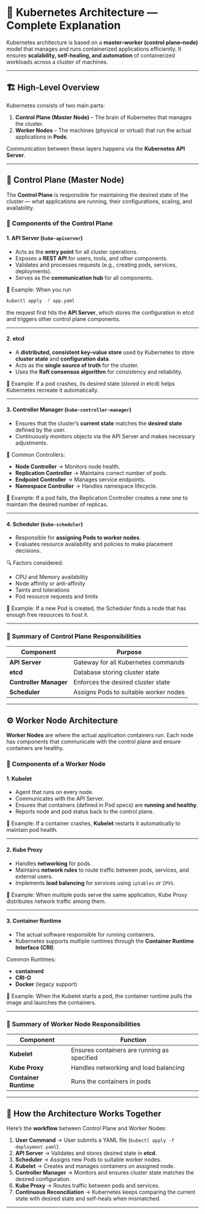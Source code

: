 # 🧩 Kubernetes Architecture — Complete Explanation

Kubernetes architecture is based on a **master–worker (control plane–node)** model that manages and runs containerized applications efficiently.
It ensures **scalability, self-healing, and automation** of containerized workloads across a cluster of machines.

---

## 🏗️ High-Level Overview

Kubernetes consists of two main parts:

1. **Control Plane (Master Node)** – The brain of Kubernetes that manages the cluster.
2. **Worker Nodes** – The machines (physical or virtual) that run the actual applications in **Pods**.

Communication between these layers happens via the **Kubernetes API Server**.

---

## 🧠 Control Plane (Master Node)

The **Control Plane** is responsible for maintaining the desired state of the cluster — what applications are running, their configurations, scaling, and availability.

### 🧩 Components of the Control Plane

#### 1. **API Server (`kube-apiserver`)**

* Acts as the **entry point** for all cluster operations.
* Exposes a **REST API** for users, tools, and other components.
* Validates and processes requests (e.g., creating pods, services, deployments).
* Serves as the **communication hub** for all components.

📘 Example:
When you run

```bash
kubectl apply -f app.yaml
```

the request first hits the **API Server**, which stores the configuration in etcd and triggers other control plane components.

---

#### 2. **etcd**

* A **distributed, consistent key–value store** used by Kubernetes to store **cluster state** and **configuration data**.
* Acts as the **single source of truth** for the cluster.
* Uses the **Raft consensus algorithm** for consistency and reliability.

📘 Example:
If a pod crashes, its desired state (stored in etcd) helps Kubernetes recreate it automatically.

---

#### 3. **Controller Manager (`kube-controller-manager`)**

* Ensures that the cluster’s **current state** matches the **desired state** defined by the user.
* Continuously monitors objects via the API Server and makes necessary adjustments.

🧱 Common Controllers:

* **Node Controller** → Monitors node health.
* **Replication Controller** → Maintains correct number of pods.
* **Endpoint Controller** → Manages service endpoints.
* **Namespace Controller** → Handles namespace lifecycle.

📘 Example:
If a pod fails, the Replication Controller creates a new one to maintain the desired number of replicas.

---

#### 4. **Scheduler (`kube-scheduler`)**

* Responsible for **assigning Pods to worker nodes**.
* Evaluates resource availability and policies to make placement decisions.

🔍 Factors considered:

* CPU and Memory availability
* Node affinity or anti-affinity
* Taints and tolerations
* Pod resource requests and limits

📘 Example:
If a new Pod is created, the Scheduler finds a node that has enough free resources to host it.

---

### 🧭 Summary of Control Plane Responsibilities

| Component              | Purpose                               |
| ---------------------- | ------------------------------------- |
| **API Server**         | Gateway for all Kubernetes commands   |
| **etcd**               | Database storing cluster state        |
| **Controller Manager** | Enforces the desired cluster state    |
| **Scheduler**          | Assigns Pods to suitable worker nodes |

---

## ⚙️ Worker Node Architecture

**Worker Nodes** are where the actual application containers run.
Each node has components that communicate with the control plane and ensure containers are healthy.

### 🔹 Components of a Worker Node

#### 1. **Kubelet**

* Agent that runs on every node.
* Communicates with the API Server.
* Ensures that containers (defined in Pod specs) are **running and healthy**.
* Reports node and pod status back to the control plane.

📘 Example:
If a container crashes, **Kubelet** restarts it automatically to maintain pod health.

---

#### 2. **Kube Proxy**

* Handles **networking** for pods.
* Maintains **network rules** to route traffic between pods, services, and external users.
* Implements **load balancing** for services using `iptables` or `IPVS`.

📘 Example:
When multiple pods serve the same application, Kube Proxy distributes network traffic among them.

---

#### 3. **Container Runtime**

* The actual software responsible for running containers.
* Kubernetes supports multiple runtimes through the **Container Runtime Interface (CRI)**.

Common Runtimes:

* **containerd**
* **CRI-O**
* **Docker** (legacy support)

📘 Example:
When the Kubelet starts a pod, the container runtime pulls the image and launches the containers.

---

### 🧭 Summary of Worker Node Responsibilities

| Component             | Function                                    |
| --------------------- | ------------------------------------------- |
| **Kubelet**           | Ensures containers are running as specified |
| **Kube Proxy**        | Handles networking and load balancing       |
| **Container Runtime** | Runs the containers in pods                 |

---

## 🔄 How the Architecture Works Together

Here’s the **workflow** between Control Plane and Worker Nodes:

1. **User Command** → User submits a YAML file (`kubectl apply -f deployment.yaml`).
2. **API Server** → Validates and stores desired state in **etcd**.
3. **Scheduler** → Assigns new Pods to suitable worker nodes.
4. **Kubelet** → Creates and manages containers on assigned node.
5. **Controller Manager** → Monitors and ensures cluster state matches the desired configuration.
6. **Kube Proxy** → Routes traffic between pods and services.
7. **Continuous Reconciliation** → Kubernetes keeps comparing the current state with desired state and self-heals when mismatched.

---

